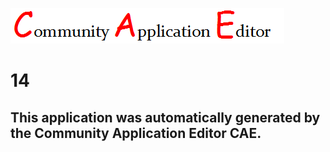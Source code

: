 ![CAE](https://github.com/CAETESTRWTH/CAE-Deployment-Temp/blob/master/img/logo.png)  

14
===================


This application was automatically generated by the Community Application Editor CAE.  
---------------
